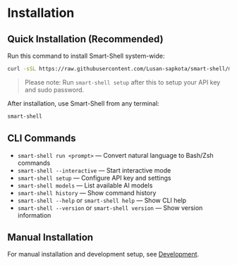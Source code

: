 # Installation

## Quick Installation (Recommended)

Run this command to install Smart-Shell system-wide:

```bash
curl -sSL https://raw.githubusercontent.com/Lusan-sapkota/smart-shell/main/install.sh | bash
```

> Please note: Run `smart-shell setup` after this to setup your API key and sudo password.

After installation, use Smart-Shell from any terminal:

```bash
smart-shell
```

## CLI Commands

- `smart-shell run <prompt>` — Convert natural language to Bash/Zsh commands
- `smart-shell --interactive` — Start interactive mode
- `smart-shell setup` — Configure API key and settings
- `smart-shell models` — List available AI models
- `smart-shell history` — Show command history
- `smart-shell --help` or `smart-shell help` — Show CLI help
- `smart-shell --version` or `smart-shell version` — Show version information

## Manual Installation

For manual installation and development setup, see [Development](development.md).
